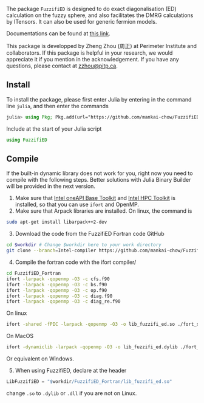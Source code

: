 The package `FuzzifiED` is designed to do exact diagonalisation (ED) calculation on the fuzzy sphere, and also facilitates the DMRG calculations by ITensors. It can also be used for generic fermion models. 

Documentations can be found at [this link](https://mankai-chow.github.io/FuzzifiED/). 

This package is developped by Zheng Zhou (周正) at Perimeter Institute and collaborators. If this package is helpful in your research, we would appreciate it if you mention in the acknowledgement. If you have any questions, please contact at [zzhou@pitp.ca](mailto:zzhou@pitp.ca).

## Install

To install the package, please first enter Julia by entering in the command line `julia`, and then enter the commands
```julia
julia> using Pkg; Pkg.add(url="https://github.com/mankai-chow/FuzzifiED.jl.git")
```
Include at the start of your Julia script
```julia
using FuzzifiED
```

## Compile 

If the built-in dynamic library does not work for you, right now you need to compile with the following steps. Better solutions with Julia Binary Builder will be provided in the next version. 

1. Make sure that [Intel oneAPI Base Toolkit](https://www.intel.com/content/www/us/en/developer/tools/oneapi/base-toolkit-download.html) and [Intel HPC Toolkit](https://www.intel.com/content/www/us/en/developer/tools/oneapi/hpc-toolkit-download.html) is installed, so that you can use `ifort` and OpenMP. 
2. Make sure that Arpack libraries are installed. On linux, the command is 
```bash
sudo apt-get install libarpack++2-dev
```
3. Download the code from the FuzzifiED Fortran code GitHub
```bash
cd $workdir # Change $workdir here to your work directory
git clone --branch=Intel-compiler https://github.com/mankai-chow/FuzzifiED_Fortran
```
4. Compile the fortran code with the ifort compiler/
```bash
cd FuzzifiED_Fortran
ifort -larpack -qopenmp -O3 -c cfs.f90
ifort -larpack -qopenmp -O3 -c bs.f90
ifort -larpack -qopenmp -O3 -c op.f90
ifort -larpack -qopenmp -O3 -c diag.f90
ifort -larpack -qopenmp -O3 -c diag_re.f90
```
On linux
```bash
ifort -shared -fPIC -larpack -qopenmp -O3 -o lib_fuzzifi_ed.so ./fort_src/*.o
```
On MacOS
```bash
ifort -dynamiclib -larpack -qopenmp -O3 -o lib_fuzzifi_ed.dylib ./fort_src/*.o
```
Or equivalent on Windows.

5. When using FuzzifiED, declare at the header 
```julia
LibFuzzifiED = "$workdir/FuzzifiED_Fortran/lib_fuzzifi_ed.so"
```
change `.so` to `.dylib` or `.dll` if you are not on Linux. 
